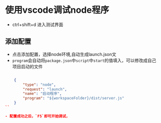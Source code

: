 # 使用vscode调试node程序

- ctrl+shift+d 进入测试界面
## 添加配置

- 点击添加配置，选择node环境,自动生成launch.json文
- `program`会自动将`package.json`中`script`中`start`的值填入，可以修改成自己项目启动的文件
```json

    {
        "type": "node",
        "request": "launch",
        "name": "启动程序",
        "program": "${workspaceFolder}/dist/server.js"
    }
``

- 配置成功之后，`F5`即可开始调试，